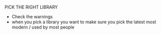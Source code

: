 PICK THE RIGHT LIBRARY

- Check the warnings
- when you pick a library you want to make sure you pick the latest most modern / used by most people 